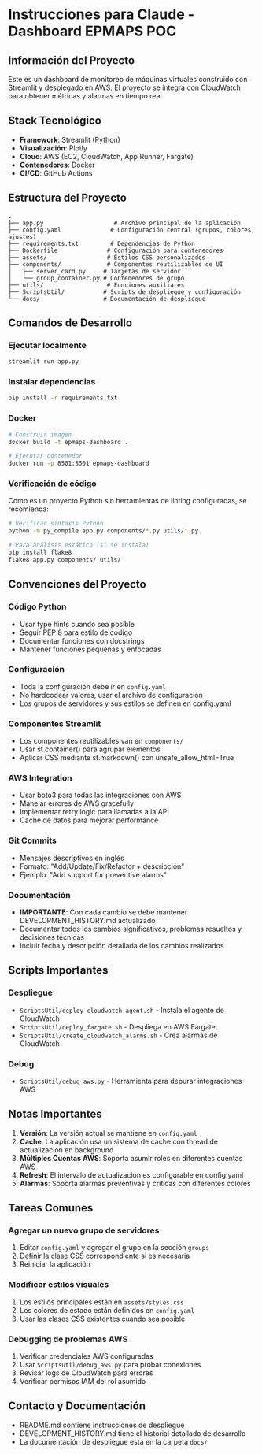 # Instrucciones para Claude - Dashboard EPMAPS POC

## Información del Proyecto
Este es un dashboard de monitoreo de máquinas virtuales construido con Streamlit y desplegado en AWS. El proyecto se integra con CloudWatch para obtener métricas y alarmas en tiempo real.

## Stack Tecnológico
- **Framework**: Streamlit (Python)
- **Visualización**: Plotly
- **Cloud**: AWS (EC2, CloudWatch, App Runner, Fargate)
- **Contenedores**: Docker
- **CI/CD**: GitHub Actions

## Estructura del Proyecto
```
.
├── app.py                    # Archivo principal de la aplicación
├── config.yaml              # Configuración central (grupos, colores, ajustes)
├── requirements.txt         # Dependencias de Python
├── Dockerfile              # Configuración para contenedores
├── assets/                 # Estilos CSS personalizados
├── components/             # Componentes reutilizables de UI
│   ├── server_card.py     # Tarjetas de servidor
│   └── group_container.py # Contenedores de grupo
├── utils/                  # Funciones auxiliares
├── ScriptsUtil/           # Scripts de despliegue y configuración
└── docs/                  # Documentación de despliegue
```

## Comandos de Desarrollo

### Ejecutar localmente
```bash
streamlit run app.py
```

### Instalar dependencias
```bash
pip install -r requirements.txt
```

### Docker
```bash
# Construir imagen
docker build -t epmaps-dashboard .

# Ejecutar contenedor
docker run -p 8501:8501 epmaps-dashboard
```

### Verificación de código
Como es un proyecto Python sin herramientas de linting configuradas, se recomienda:
```bash
# Verificar sintaxis Python
python -m py_compile app.py components/*.py utils/*.py

# Para análisis estático (si se instala)
pip install flake8
flake8 app.py components/ utils/
```

## Convenciones del Proyecto

### Código Python
- Usar type hints cuando sea posible
- Seguir PEP 8 para estilo de código
- Documentar funciones con docstrings
- Mantener funciones pequeñas y enfocadas

### Configuración
- Toda la configuración debe ir en `config.yaml`
- No hardcodear valores, usar el archivo de configuración
- Los grupos de servidores y sus estilos se definen en config.yaml

### Componentes Streamlit
- Los componentes reutilizables van en `components/`
- Usar st.container() para agrupar elementos
- Aplicar CSS mediante st.markdown() con unsafe_allow_html=True

### AWS Integration
- Usar boto3 para todas las integraciones con AWS
- Manejar errores de AWS gracefully
- Implementar retry logic para llamadas a la API
- Cache de datos para mejorar performance

### Git Commits
- Mensajes descriptivos en inglés
- Formato: "Add/Update/Fix/Refactor + descripción"
- Ejemplo: "Add support for preventive alarms"

### Documentación
- **IMPORTANTE**: Con cada cambio se debe mantener DEVELOPMENT_HISTORY.md actualizado
- Documentar todos los cambios significativos, problemas resueltos y decisiones técnicas
- Incluir fecha y descripción detallada de los cambios realizados

## Scripts Importantes

### Despliegue
- `ScriptsUtil/deploy_cloudwatch_agent.sh` - Instala el agente de CloudWatch
- `ScriptsUtil/deploy_fargate.sh` - Despliega en AWS Fargate
- `ScriptsUtil/create_cloudwatch_alarms.sh` - Crea alarmas de CloudWatch

### Debug
- `ScriptsUtil/debug_aws.py` - Herramienta para depurar integraciones AWS

## Notas Importantes

1. **Versión**: La versión actual se mantiene en `config.yaml`
2. **Cache**: La aplicación usa un sistema de cache con thread de actualización en background
3. **Múltiples Cuentas AWS**: Soporta asumir roles en diferentes cuentas AWS
4. **Refresh**: El intervalo de actualización es configurable en config.yaml
5. **Alarmas**: Soporta alarmas preventivas y críticas con diferentes colores

## Tareas Comunes

### Agregar un nuevo grupo de servidores
1. Editar `config.yaml` y agregar el grupo en la sección `groups`
2. Definir la clase CSS correspondiente si es necesaria
3. Reiniciar la aplicación

### Modificar estilos visuales
1. Los estilos principales están en `assets/styles.css`
2. Los colores de estado están definidos en `config.yaml`
3. Usar las clases CSS existentes cuando sea posible

### Debugging de problemas AWS
1. Verificar credenciales AWS configuradas
2. Usar `ScriptsUtil/debug_aws.py` para probar conexiones
3. Revisar logs de CloudWatch para errores
4. Verificar permisos IAM del rol asumido

## Contacto y Documentación
- README.md contiene instrucciones de despliegue
- DEVELOPMENT_HISTORY.md tiene el historial detallado de desarrollo
- La documentación de despliegue está en la carpeta `docs/`